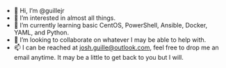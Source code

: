 - 👋 Hi, I’m @guillejr
- 👀 I’m interested in almost all things.
- 🌱 I’m currently learning basic CentOS, PowerShell, Ansible, Docker, YAML, and Python.
- 💞️ I’m looking to collaborate on whatever I may be able to help with.
- 📫 I can be reached at josh.guille@outlook.com, feel free to drop me an email anytime.
      It may be a little to get back to you but I will.

<!---
guillejr/guillejr is a ✨ special ✨ repository because its `README.md` (this file) appears on your GitHub profile.
You can click the Preview link to take a look at your changes.
--->
